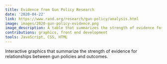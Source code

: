 ```yaml
---
title: Evidence from Gun Policy Research
date: '2020-04-22'
link: https://www.rand.org/research/gun-policy/analysis.html
image: images/2020-gun-policy-evidence.png
image_description: A table that summarizes the strength of evidence for how gun policies affect outcomes.
contributions: graphics, front end development
tools: JavaScript, CSS, HTML
---
```


Interactive graphics that summarize the strength of evidence for relationships between gun policies and outcomes.